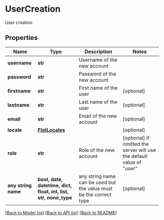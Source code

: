 # UserCreation

User creation

## Properties
Name | Type | Description | Notes
------------ | ------------- | ------------- | -------------
**username** | **str** | Username of the new account | 
**password** | **str** | Password of the new account | 
**firstname** | **str** | First name of the user | [optional] 
**lastname** | **str** | Last name of the user | [optional] 
**email** | **str** | Email of the new account | [optional] 
**locale** | [**FlatLocales**](FlatLocales.md) |  | [optional] 
**role** | **str** | Role of the new account | [optional]  if omitted the server will use the default value of "user"
**any string name** | **bool, date, datetime, dict, float, int, list, str, none_type** | any string name can be used but the value must be the correct type | [optional]

[[Back to Model list]](../README.md#documentation-for-models) [[Back to API list]](../README.md#documentation-for-api-endpoints) [[Back to README]](../README.md)


